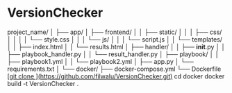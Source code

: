 # VersionChecker
project_name/
│
├── app/
│   ├── frontend/
│   │   ├── static/
│   │   │   ├── css/
│   │   │   │   └── style.css
│   │   │   └── js/
│   │   │       └── script.js
│   │   └── templates/
│   │       ├── index.html
│   │       └── results.html
│   ├── handler/
│   │   ├── __init__.py
│   │   ├── playbook_handler.py
│   │   └── result_handler.py
│   ├── playbook/
│   │   ├── playbook1.yml
│   │   └── playbook2.yml
│   ├── app.py
│   └── requirements.txt
│
└── docker/
    ├── docker-compose.yml
    └── Dockerfile
[\[git clone \](https://github.com/filwalu/VersionChecker.git)](https://github.com/filwalu/VersionChecker.git)
cd docker
docker build -t VersionChecker .